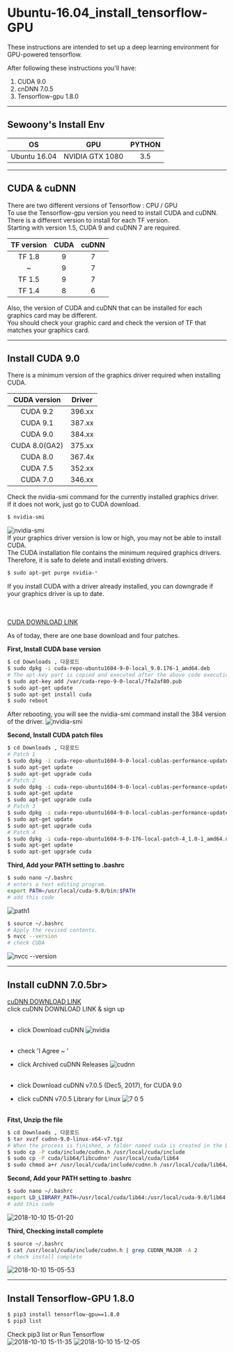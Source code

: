 # Ubuntu-16.04_install_tensorflow-GPU
These instructions are intended to set up a deep learning environment for GPU-powered tensorflow.

After following these instructions you'll have:
1. CUDA 9.0
2. cnDNN 7.0.5
3. Tensorflow-gpu 1.8.0

---

## Sewoony's Install Env<br>

| OS | GPU | PYTHON |
|:---:|:---:|:---:|
| Ubuntu 16.04 | NVIDIA GTX 1080 | 3.5 |

---




## CUDA & cuDNN<br>
There are two different versions of Tensorflow : CPU / GPU<br>
To use the Tensorflow-gpu version you need to install CUDA and cuDNN.<br>
There is a different version to install for each TF version.<br>
Starting with version 1.5, CUDA 9 and cuDNN 7 are required.<br>

| TF version | CUDA | cuDNN |
|:---:|:---:|:---:|
|TF 1.8|9|7|
|~|9|7|
|TF 1.5|9|7|
|TF 1.4|8|6|

Also, the version of CUDA and cuDNN that can be installed for each graphics card may be different.<br>
You should check your graphic card and check the version of TF that matches your graphics card.<br>

---




## Install CUDA 9.0<br>
There is a minimum version of the graphics driver required when installing CUDA.<br>

|   CUDA version   | Driver |
|:---:|:---:|
|CUDA 9.2|396.xx|
|CUDA 9.1|387.xx|
|CUDA 9.0|384.xx|
|CUDA 8.0(GA2)|375.xx|
|CUDA 8.0|367.4x|
|CUDA 7.5|352.xx|
|CUDA 7.0|346.xx|

Check the nvidia-smi command for the currently installed graphics driver.<br>
If it does not work, just go to CUDA download.

```bash
$ nvidia-smi
```

![nvidia-smi](https://user-images.githubusercontent.com/43063889/46713909-d7f1b180-cc93-11e8-8ffc-b675a83de3c3.png)<br>
If your graphics driver version is low or high, you may not be able to install CUDA.<br>
The CUDA installation file contains the minimum required graphics drivers.<br>
Therefore, it is safe to delete and install existing drivers.<br>

```bash
$ sudo apt-get purge nvidia-*
```

If you install CUDA with a driver already installed, you can downgrade if your graphics driver is up to date.<br><br><br>

[CUDA DOWNLOAD LINK](https://developer.nvidia.com/cuda-90-download-archive?target_os=Linux&target_arch=x86_64&target_distro=Ubuntu&target_version=1604&target_type=deblocal)

As of today, there are one base download and four patches.

__First, Install CUDA base version__

```bash
$ cd Downloads , 다운로드
$ sudo dpkg -i cuda-repo-ubuntu1604-9-0-local_9.0.176-1_amd64.deb
# The apt-key part is copied and executed after the above code execution.
$ sudo apt-key add /var/cuda-repo-9-0-local/7fa2af80.pub
$ sudo apt-get update
$ sudo apt-get install cuda
$ sudo reboot
```
After rebooting, you will see the nvidia-smi command install the 384 version of the driver.
![nvidia-smi](https://user-images.githubusercontent.com/43063889/46713909-d7f1b180-cc93-11e8-8ffc-b675a83de3c3.png)

__Second, Install CUDA patch files__

```bash
$ cd Downloads , 다운로드
# Patch 1
$ sudo dpkg -i cuda-repo-ubuntu1604-9-0-local-cublas-performance-update_1.0-1_amd64.deb
$ sudo apt-get update 
$ sudo apt-get upgrade cuda
# Patch 2
$ sudo dpkg -i cuda-repo-ubuntu1604-9-0-local-cublas-performance-update-2_1.0-1_amd64.deb
$ sudo apt-get update 
$ sudo apt-get upgrade cuda
# Patch 3
$ sudo dpkg -i cuda-repo-ubuntu1604-9-0-local-cublas-performance-update-3_1.0-1_amd64.deb
$ sudo apt-get update 
$ sudo apt-get upgrade cuda
# Patch 4
$ sudo dpkg -i cuda-repo-ubuntu1604-9-0-176-local-patch-4_1.0-1_amd64.deb
$ sudo apt-get update 
$ sudo apt-get upgrade cuda
```
__Third, Add your PATH setting to .bashrc__

```bash
$ sudo nano ~/.bashrc
# enters a text editing program.
export PATH=/usr/local/cuda-9.0/bin:$PATH
# add this code
```

![path1](https://user-images.githubusercontent.com/43063889/46714548-f60ce100-cc96-11e8-93b5-e30caba9ff54.png)

```bash
$ source ~/.bashrc
# Apply the revised contents.
$ nvcc --version
# check CUDA
```

![nvcc --version](https://user-images.githubusercontent.com/43063889/46714610-52700080-cc97-11e8-99df-b2c2a7fa24fc.png)

---


## Install cuDNN 7.0.5br>
[cuDNN DOWNLOAD LINK](https://developer.nvidia.com/rdp/cudnn-archive)<br>
click cuDNN DOWNLOAD LINK & sign up<br><br>

- click Download cuDNN
![nvidia](https://user-images.githubusercontent.com/43063889/46715583-9fee6c80-cc9b-11e8-933f-98d8129777bd.png)<br><br>

- check 'I Agree ~ '
- click Archived cuDNN Releases
![cudnn](https://user-images.githubusercontent.com/43063889/46715771-610ce680-cc9c-11e8-8338-47a8e3003ca2.png)<br><br>

- click Download cuDNN v7.0.5 (Dec5, 2017), for CUDA 9.0
- click cuDNN v7.0.5 Library for Linux
![7 0 5](https://user-images.githubusercontent.com/43063889/46715802-813ca580-cc9c-11e8-9a56-8674dafd3aec.png)<br><br>

__Fitst, Unzip the file__
```bash
$ cd Downloads , 다운로드
$ tar xvzf cudnn-9.0-linux-x64-v7.tgz
# When the process is finished, a folder named cuda is created in the Downloads folder.
$ sudo cp -P cuda/include/cudnn.h /usr/local/cuda/include
$ sudo cp -P cuda/lib64/libcudnn* /usr/local/cuda/lib64
$ sudo chmod a+r /usr/local/cuda/include/cudnn.h /usr/local/cuda/lib64/libcudnn*
```

__Second, Add your PATH setting to .bashrc__
```bash
$ sudo nano ~/.bashrc
export LD_LIBRARY_PATH=/usr/local/cuda/lib64:/usr/local/cuda-9.0/lib64:$LD_LIBRARY_PATH
# add this code
```

![2018-10-10 15-01-20](https://user-images.githubusercontent.com/43063889/46716040-6454a200-cc9d-11e8-9898-94bf7201452c.png)

__Third, Checking install complete__

```bash
$ source ~/.bashrc
$ cat /usr/local/cuda/include/cudnn.h | grep CUDNN_MAJOR -A 2
# check install complete
```
![2018-10-10 15-05-53](https://user-images.githubusercontent.com/43063889/46716198-02486c80-cc9e-11e8-81cc-4b262e1e3c13.png)

---


## Install Tensorflow-GPU 1.8.0<br>
```bash
$ pip3 install tensorflow-gpu==1.8.0
$ pip3 list
```

Check pip3 list or Run Tensorflow<br>
![2018-10-10 15-11-35](https://user-images.githubusercontent.com/43063889/46716415-df6a8800-cc9e-11e8-9d15-1a668c28ee39.png)
![2018-10-10 15-12-05](https://user-images.githubusercontent.com/43063889/46716416-e1344b80-cc9e-11e8-96d6-86a582403c0f.png)
